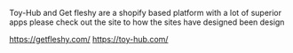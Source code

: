 Toy-Hub and Get fleshy are a shopify based platform with a lot of superior apps please check out the site to how the sites have designed been design 

https://getfleshy.com/
https://toy-hub.com/ 
